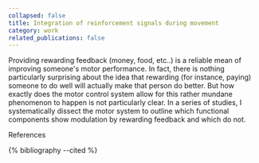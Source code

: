 ```yaml
---
collapsed: false
title: Integration of reinforcement signals during movement
category: work
related_publications: false
---
```


<p>
  Providing rewarding feedback (money, food, etc..) is a reliable mean of improving someone's motor
  performance. In fact, there is nothing particularly surprising about the idea that rewarding
  (for instance, paying) someone to do well will actually make that person do better. But how
  exactly does the motor control system allow for this rather mundane phenomenon to happen is not
  particularly clear. In a series of studies, I systematically dissect the motor system
  to outline which functional components show modulation by rewarding feedback and which do not.
</p>

<a class="reference btn btn-sm z-depth-0" role="button">References</a>

<!-- Hidden reference block -->
<div class="reference hidden">
  <!-- cite but do not show -->
  <span hidden>
    {% cite codol2020reward %}
    {% cite codol2020reward2 %}
    {% cite codol2023sensorimotor %}
  </span>
  <div class="publications">
    {% bibliography --cited %}
  </div>
</div>

